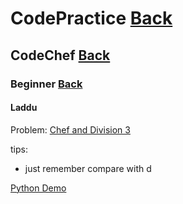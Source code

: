 # CodePractice [Back](https://blog.fish-404.icu/CodePractice/)

## CodeChef [Back](https://blog.fish-404.icu/CodePractice/CodeChef/)

### Beginner [Back](https://blog.fish-404.icu/CodePractice/CodeChef/Beginner/)

#### Laddu

Problem: [Chef and Division 3](https://www.codechef.com/problems/DIVTHREE)

tips:

* just remember compare with d

[Python Demo](https://github.com/fish-404/CodePractice/blob/main/CodeChef/Beginner/Chef%20and%20Division%203/Chef%20and%20Division%203.py)
